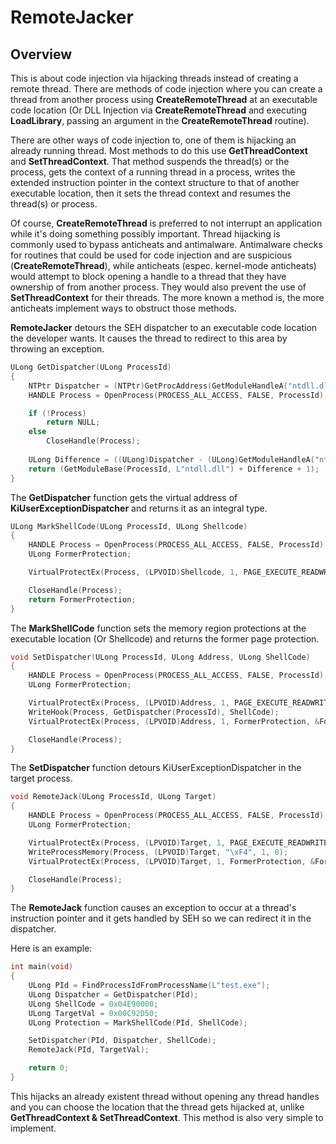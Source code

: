 # RemoteJacker

## Overview

This is about code injection via hijacking threads instead of creating a remote thread. There are methods of code injection where you can create a thread from another process using **CreateRemoteThread** at an executable code location (Or DLL Injection via **CreateRemoteThread** and executing **LoadLibrary**, passing an argument in the **CreateRemoteThread** routine).

There are other ways of code injection to, one of them is hijacking an already running thread. Most methods to do this use **GetThreadContext** and **SetThreadContext**. That method suspends the thread(s) or the process, gets the context of a running thread in a process, writes the extended instruction pointer in the context structure to that of another executable location, then it sets the thread context and resumes the thread(s) or process.

Of course, **CreateRemoteThread** is preferred to not interrupt an application while it's doing something possibly important. Thread hijacking is commonly used to bypass anticheats and antimalware. Antimalware checks for routines that could be used for code injection and are suspicious (**CreateRemoteThread**), while anticheats (espec. kernel-mode anticheats) would attempt to block opening a handle to a thread that they have ownership of from another process. They would also prevent the use of **SetThreadContext** for their threads. The more known a method is, the more anticheats implement ways to obstruct those methods.

**RemoteJacker** detours the SEH dispatcher to an executable code location the developer wants. It causes the thread to redirect to this area by throwing an exception.

```C
ULong GetDispatcher(ULong ProcessId)
{
	NTPtr Dispatcher = (NTPtr)GetProcAddress(GetModuleHandleA("ntdll.dll"), "KiUserExceptionDispatcher");
	HANDLE Process = OpenProcess(PROCESS_ALL_ACCESS, FALSE, ProcessId);

	if (!Process)
		return NULL;
	else
		CloseHandle(Process);
	
	ULong Difference = ((ULong)Dispatcher - (ULong)GetModuleHandleA("ntdll.dll"));
	return (GetModuleBase(ProcessId, L"ntdll.dll") + Difference + 1);
}
```

The **GetDispatcher** function gets the virtual address of **KiUserExceptionDispatcher** and returns it as an integral type.

```C
ULong MarkShellCode(ULong ProcessId, ULong Shellcode)
{
	HANDLE Process = OpenProcess(PROCESS_ALL_ACCESS, FALSE, ProcessId);
	ULong FormerProtection;

	VirtualProtectEx(Process, (LPVOID)Shellcode, 1, PAGE_EXECUTE_READWRITE, &FormerProtection);

	CloseHandle(Process);
	return FormerProtection;
}
```

The **MarkShellCode** function sets the memory region protections at the executable location (Or Shellcode) and returns the former page protection.

```C
void SetDispatcher(ULong ProcessId, ULong Address, ULong ShellCode)
{
	HANDLE Process = OpenProcess(PROCESS_ALL_ACCESS, FALSE, ProcessId);
	ULong FormerProtection;

	VirtualProtectEx(Process, (LPVOID)Address, 1, PAGE_EXECUTE_READWRITE, &FormerProtection);
	WriteHook(Process, GetDispatcher(ProcessId), ShellCode);
	VirtualProtectEx(Process, (LPVOID)Address, 1, FormerProtection, &FormerProtection);

	CloseHandle(Process);
}
```

The **SetDispatcher** function detours KiUserExceptionDispatcher in the target process.

```C
void RemoteJack(ULong ProcessId, ULong Target)
{
	HANDLE Process = OpenProcess(PROCESS_ALL_ACCESS, FALSE, ProcessId);
	ULong FormerProtection;

	VirtualProtectEx(Process, (LPVOID)Target, 1, PAGE_EXECUTE_READWRITE, &FormerProtection);
	WriteProcessMemory(Process, (LPVOID)Target, "\xF4", 1, 0);
	VirtualProtectEx(Process, (LPVOID)Target, 1, FormerProtection, &FormerProtection);

	CloseHandle(Process);
}
```

The **RemoteJack** function causes an exception to occur at a thread's instruction pointer and it gets handled by SEH so we can redirect it in the dispatcher.

Here is an example: 

```C
int main(void)
{
	ULong PId = FindProcessIdFromProcessName(L"test.exe");
	ULong Dispatcher = GetDispatcher(PId);
	ULong ShellCode = 0x04E90000;
	ULong TargetVal = 0x00C92D50;
	ULong Protection = MarkShellCode(PId, ShellCode);

	SetDispatcher(PId, Dispatcher, ShellCode);
	RemoteJack(PId, TargetVal);

    return 0;
}

```

This hijacks an already existent thread without opening any thread handles and you can choose the location that the thread gets hijacked at, unlike **GetThreadContext & SetThreadContext**. This method is also very simple to implement.

